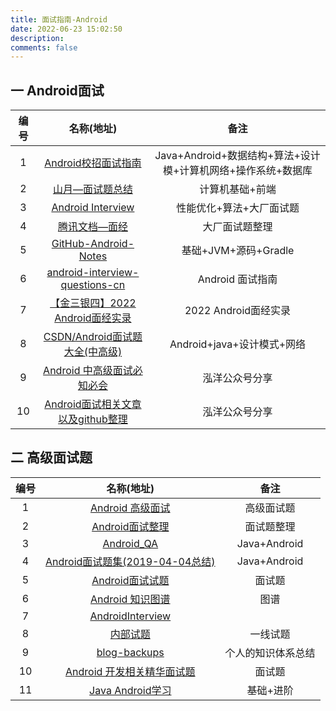 ```yaml
---
title: 面试指南-Android
date: 2022-06-23 15:02:50
description: 
comments: false
---
```


## 一 Android面试

| 编号 |                          名称(地址)                          |                             备注                             |
| :--: | :----------------------------------------------------------: | :----------------------------------------------------------: |
|  1   | [Android校招面试指南](https://lrh1993.gitbooks.io/android_interview_guide/content/) | Java+Android+数据结构+算法+设计模+计算机网络+操作系统+数据库 |
|  2   |          [山月—面试题总结](https://q.shanyue.tech/)          |                       计算机基础+前端                        |
|  3   | [Android Interview](https://interview-q-a-1gdnkgkla15afdbe-1258598664.tcloudbaseapp.com/) |                   性能优化+算法+大厂面试题                   |
|  4   |  [腾讯文档—面经](https://docs.qq.com/doc/DWXBLbVB6bmNSaENF)  |                        大厂面试题整理                        |
|  5   | [GitHub-Android-Notes](https://github.com/xfhy/Android-Notes) |                     基础+JVM+源码+Gradle                     |
|  6   | [android-interview-questions-cn](https://github.com/stormzhang/android-interview-questions-cn) |                       Android 面试指南                       |
|  7   | [【金三银四】2022 Android面经实录](https://blog.csdn.net/xfhy_/article/details/123285535) |                     2022 Android面经实录                     |
|  8   | [CSDN/Android面试题大全(中高级)](https://blog.csdn.net/amogin/article/details/81450434) |                  Android+java+设计模式+网络                  |
|  9   | [Android 中高级面试必知必会](https://mp.weixin.qq.com/s/17XeoP8DEj2KTnKCBv4H_A) |                        泓洋公众号分享                        |
|  10  | [Android面试相关文章以及github整理](https://mp.weixin.qq.com/s/CQABJNacnsf8_s6l93JKUw) |                        泓洋公众号分享                        |

## 二 高级面试题

| 编号 |                          名称(地址)                          |        备注        |
| :--: | :----------------------------------------------------------: | :----------------: |
|  1   | [Android 高级面试](https://github.com/interviewandroid/AndroidInterView) |     高级面试题     |
|  2   | [Android面试整理](https://github.com/hcy940215/Android_Interview) |     面试题整理     |
|  3   |      [Android_QA](https://github.com/Omooo/Android_QA)       |    Java+Android    |
|  4   | [Android面试题集(2019-04-04总结)](https://github.com/Ellen2018/AndroidFaceInterview) |    Java+Android    |
|  5   | [Android面试试题](https://github.com/solaris0403/Android-Interview) |       面试题       |
|  6   | [Android 知识图谱](https://github.com/Moosphan/Android-Daily-Interview) |        图谱        |
|  7   | [AndroidInterview](https://github.com/xcy396/AndroidInterview) |                    |
|  8   | [内部试题](https://github.com/xiangzhihong/android-Interview) |      一线试题      |
|  9   | [blog-backups](https://github.com/crazyandcoder/blog_backups) | 个人的知识体系总结 |
|  10  | [Android 开发相关精华面试题](https://github.com/android-exchange/Android-Interview) |       面试题       |
|  11  |  [Java Android学习](https://github.com/pengMaster/BestNote)  |     基础+进阶      |

